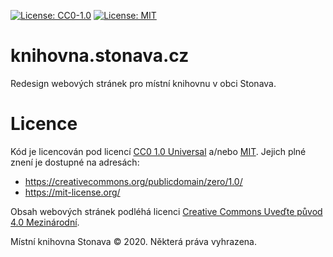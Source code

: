 [![License: CC0-1.0](https://img.shields.io/badge/License-CC0%201.0-lightgrey.svg)](http://creativecommons.org/publicdomain/zero/1.0/)
[![License: MIT](https://img.shields.io/badge/License-MIT-yellow.svg)](https://opensource.org/licenses/MIT)

# knihovna.stonava.cz
Redesign webových stránek pro místní knihovnu v obci Stonava.

# Licence
Kód je licencován pod licencí [CC0 1.0 Universal](LICENSE) a/nebo [MIT](LICENSE.MIT). 
Jejich plné znení je dostupné na adresách: 

- https://creativecommons.org/publicdomain/zero/1.0/
- https://mit-license.org/

Obsah webových stránek podléhá licenci [Creative Commons Uveďte původ 4.0 Mezinárodní](http://creativecommons.org/licenses/by/4.0/deed.cs).

Místní knihovna Stonava © 2020. Některá práva vyhrazena.
